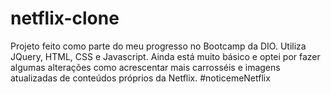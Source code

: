 # netflix-clone

Projeto feito como parte do meu progresso no Bootcamp da DIO.
Utiliza JQuery, HTML, CSS e Javascript.
Ainda está muito básico e optei por fazer algumas alterações como acrescentar mais carrosséis e imagens atualizadas de conteúdos próprios da Netflix.
#noticemeNetflix
